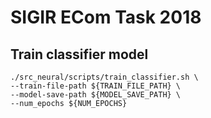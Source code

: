 # SIGIR ECom Task 2018


## Train classifier model

```
./src_neural/scripts/train_classifier.sh \
--train-file-path ${TRAIN_FILE_PATH} \
--model-save-path ${MODEL_SAVE_PATH} \
--num_epochs ${NUM_EPOCHS}
```
